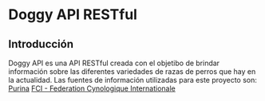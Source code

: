 # Doggy API RESTful

## Introducción

Doggy API es una API RESTful creada con el objetibo de brindar información sobre las diferentes variedades de razas de perros que hay en la actualidad. Las fuentes de información utilizadas para este proyecto son:
[Purina](https://purina.es/perros/razas-de-perro/tipos-de-razas-de-perro)
[FCI - Federation Cynologique Internationale](http://www.fci.be/es/)
